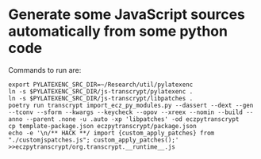 # Generate some JavaScript sources automatically from some python code

Commands to run are:

    export PYLATEXENC_SRC_DIR=~/Research/util/pylatexenc
    ln -s $PYLATEXENC_SRC_DIR/js-transcrypt/pylatexenc .
    ln -s $PYLATEXENC_SRC_DIR/js-transcrypt/libpatches .
    poetry run transcrypt import_ecz_py_modules.py --dassert --dext --gen --tconv --sform --kwargs --keycheck --opov --xreex --nomin --build --anno --parent .none -u .auto -xp 'libpatches' -od eczpytranscrypt
    cp template-package.json eczpytranscrypt/package.json
    echo -e '\n/** HACK **/ import {custom_apply_patches} from "./customjspatches.js"; custom_apply_patches();' >>eczpytranscrypt/org.transcrypt.__runtime__.js
    


